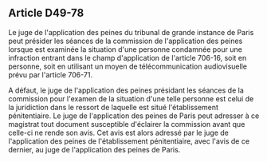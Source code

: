 Article D49-78
----
Le juge de l'application des peines du tribunal de grande instance de Paris peut
présider les séances de la commission de l'application des peines lorsque est
examinée la situation d'une personne condamnée pour une infraction entrant dans
le champ d'application de l'article 706-16, soit en personne, soit en utilisant
un moyen de télécommunication audiovisuelle prévu par l'article 706-71.

A défaut, le juge de l'application des peines présidant les séances de la
commission pour l'examen de la situation d'une telle personne est celui de la
juridiction dans le ressort de laquelle est situé l'établissement pénitentiaire.
Le juge de l'application des peines de Paris peut adresser à ce magistrat tout
document susceptible d'éclairer la commission avant que celle-ci ne rende son
avis. Cet avis est alors adressé par le juge de l'application des peines de
l'établissement pénitentiaire, avec l'avis de ce dernier, au juge de
l'application des peines de Paris.
